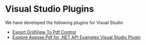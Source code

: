 # Visual Studio Plugins

We have developed the following plugins for Visual Studio

* [Export GridView To Pdf Control](Aspose.Pdf.GridViewExport)
* [Explore Aspose.Pdf for .NET API Examples Visual Studio Plugin](Aspose.VisualStudioPluginforPDF)
